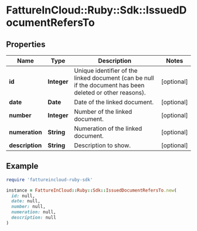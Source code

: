 # FattureInCloud::Ruby::Sdk::IssuedDocumentRefersTo

## Properties

| Name | Type | Description | Notes |
| ---- | ---- | ----------- | ----- |
| **id** | **Integer** | Unique identifier of the linked document (can be null if the document has been deleted or other reasons). | [optional] |
| **date** | **Date** | Date of the linked document. | [optional] |
| **number** | **Integer** | Number of the linked document. | [optional] |
| **numeration** | **String** | Numeration of the linked document. | [optional] |
| **description** | **String** | Description to show. | [optional] |

## Example

```ruby
require 'fattureincloud-ruby-sdk'

instance = FattureInCloud::Ruby::Sdk::IssuedDocumentRefersTo.new(
  id: null,
  date: null,
  number: null,
  numeration: null,
  description: null
)
```

